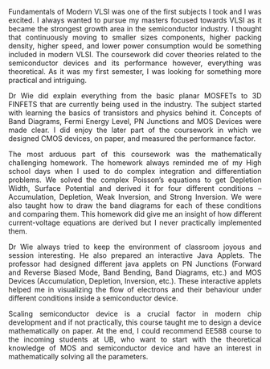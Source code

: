 <p style="text-align:justify;">Fundamentals of Modern VLSI was one of the first subjects I took and I was excited. I always wanted to pursue my masters focused towards VLSI as it became the strongest growth area in the semiconductor industry. I thought that continuously moving to smaller sizes components, higher packing density, higher speed, and lower power consumption would be something included in modern VLSI. The coursework did cover theories related to the semiconductor devices and its performance however, everything was theoretical. As it was my first semester, I was looking for something more practical and intriguing. <br></p>
<p style="text-align:justify;">Dr Wie did explain everything from the basic planar MOSFETs to 3D FINFETS that are currently being used in the industry. The subject started with learning the basics of transistors and physics behind it. Concepts of Band Diagrams, Fermi Energy Level, PN Junctions and MOS Devices were made clear. I did enjoy the later part of the coursework in which we designed CMOS devices, on paper, and measured the performance factor. <br></p>
<p style="text-align:justify;">The most arduous part of this coursework was the mathematically challenging homework. The homework always reminded me of my High school days when I used to do complex integration and differentiation problems. We solved the complex Poisson’s equations to get Depletion Width, Surface Potential and derived it for four different conditions – Accumulation, Depletion, Weak Inversion, and Strong Inversion. We were also taught how to draw the band diagrams for each of these conditions and comparing them. This homework did give me an insight of how different current-voltage equations are derived but I never practically implemented them. <br></p>
<p style="text-align:justify;">Dr Wie always tried to keep the environment of classroom joyous and session interesting. He also prepared an interactive Java Applets. The professor had designed different java applets on PN Junctions (Forward and Reverse Biased Mode, Band Bending, Band Diagrams, etc.) and MOS Devices (Accumulation, Depletion, Inversion, etc.). These interactive applets helped me in visualizing the flow of electrons and their behaviour under different conditions inside a semiconductor device.<br></p>
<p style="text-align:justify;">Scaling semiconductor device is a crucial factor in modern chip development and if not practically, this course taught me to design a device mathematically on paper. At the end, I could recommend EE588 course to the incoming students at UB, who want to start with the theoretical knowledge of MOS and semiconductor device and have an interest in mathematically solving all the parameters.<br></p>

